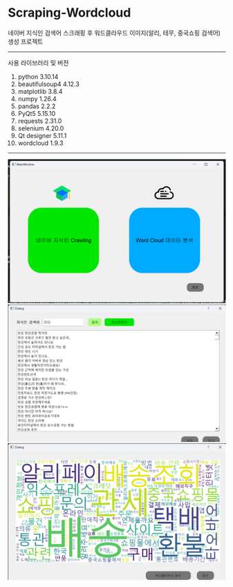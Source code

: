 # Scraping-Wordcloud
네이버 지식인 검색어 스크래핑 후 워드클라우드 이미지(알리, 테무, 중국쇼핑 검색어) 생성 프로젝트 

-------
사용 라이브러리 및 버전
1. python     3.10.14
2. beautifulsoup4     4.12.3
3. matplotlib      3.8.4
4. numpy      1.26.4
5. pandas     2.2.2
6. PyQt5     5.15.10
7. requests      2.31.0
8. selenium      4.20.0
9. Qt designer     5.11.1
10. wordcloud      1.9.3

------

![메인화면](https://github.com/angrychimpanzee/Crawling-Wordcloud/blob/main/%EC%8A%A4%ED%81%AC%EB%A6%B0%EC%83%B7%202024-05-10%20211349.png)
![스크래핑화면](https://github.com/angrychimpanzee/Crawling-Wordcloud/blob/main/Dialog%202024-05-10%20%EC%98%A4%ED%9B%84%209_09_27.png)
![워드클라우드](https://github.com/angrychimpanzee/Crawling-Wordcloud/blob/main/Dialog%202024-05-10%20%EC%98%A4%ED%9B%84%209_12_08.png)
